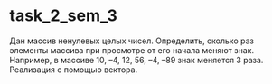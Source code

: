 # task_2_sem_3
Дан массив ненулевых целых чисел. Определить, сколько раз элементы массива при просмотре от его начала меняют знак. Например, в массиве 10, –4, 12, 56, –4, –89 знак меняется 3 раза. Реализация с помощью вектора.
